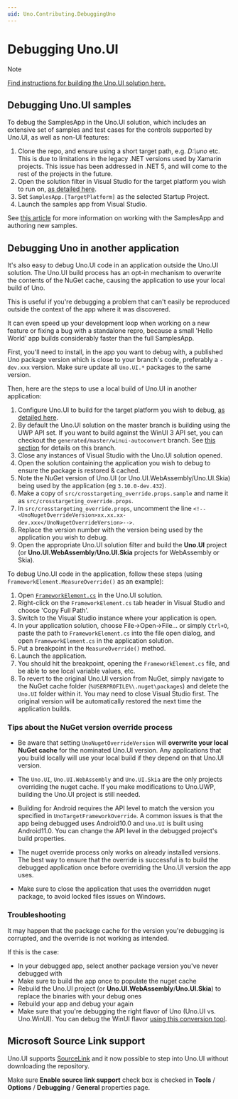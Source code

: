 ```yaml
---
uid: Uno.Contributing.DebuggingUno
---
```


# Debugging Uno.UI

> [!Note]
> [Find instructions for building the Uno.UI solution here.](building-uno-ui.md) 

## Debugging Uno.UI samples

To debug the SamplesApp in the Uno.UI solution, which includes an extensive set of samples and test cases for the controls supported by Uno.UI, as well as non-UI features:

1. Clone the repo, and ensure using a short target path, e.g. _D:\uno_ etc.  
This is due to limitations in the legacy .NET versions used by Xamarin projects. This issue has been addressed in .NET 5, and will come to the rest of the projects in the future.
2. Open the solution filter in Visual Studio for the target platform you wish to run on, [as detailed here](building-uno-ui.md).
3. Set `SamplesApp.[TargetPlatform]` as the selected Startup Project.
4. Launch the samples app from Visual Studio.

See [this article](working-with-the-samples-apps.md) for more information on working with the SamplesApp and authoring new samples.

## Debugging Uno in another application

It's also easy to debug Uno.UI code in an application outside the Uno.UI solution. The Uno.UI build process has an opt-in mechanism to overwrite the contents of the NuGet cache, causing the application to use your local build of Uno.

This is useful if you're debugging a problem that can't easily be reproduced outside the context of the app where it was discovered. 

It can even speed up your development loop when working on a new feature or fixing a bug with a standalone repro, because a small 'Hello World' app builds considerably faster than the full SamplesApp.

First, you'll need to install, in the app you want to debug with, a published Uno package version which is close to your branch's code, preferably a `-dev.xxx` version. Make sure update all `Uno.UI.*` packages to the same version.

Then, here are the steps to use a local build of Uno.UI in another application:

1. Configure Uno.UI to build for the target platform you wish to debug, [as detailed here](building-uno-ui.md).
1. By default the Uno.UI solution on the master branch is building using the UWP API set. If you want to build against the WinUI 3 API set, you can checkout the `generated/master/winui-autoconvert` branch. See [this section](winui-conversion.md) for details on this branch.
2. Close any instances of Visual Studio with the Uno.UI solution opened.
3. Open the solution containing the application you wish to debug to ensure the package is restored & cached.
4. Note the NuGet version of Uno.UI (or Uno.UI.WebAssembly/Uno.UI.Skia) being used by the application (eg `3.10.0-dev.432`).
1. Make a copy of `src/crosstargeting_override.props.sample` and name it as `src/crosstargeting_override.props`.
5. In `src/crosstargeting_override.props`, uncomment the line `<!--<UnoNugetOverrideVersion>xx.xx.xx-dev.xxx</UnoNugetOverrideVersion>-->`.
6. Replace the version number with the version being used by the application you wish to debug.
7. Open the appropriate Uno.UI solution filter and build the **Uno.UI** project (or **Uno.UI.WebAssembly**/**Uno.UI.Skia** projects for WebAssembly or Skia). 

To debug Uno.UI code in the application, follow these steps (using `FrameworkElement.MeasureOverride()` as an example):

1. Open [`FrameworkElement.cs`](https://github.com/unoplatform/uno/blob/master/src/Uno.UI/UI/Xaml/FrameworkElement.cs) in the Uno.UI solution.
2. Right-click on the `FrameworkElement.cs` tab header in Visual Studio and choose 'Copy Full Path'. 
3. Switch to the Visual Studio instance where your application is open.
4. In your application solution, choose File->Open->File... or simply `Ctrl+O`, paste the path to `FrameworkElement.cs` into the file open dialog, and open `FrameworkElement.cs` in the application solution.
5. Put a breakpoint in the `MeasureOverride()` method.
6. Launch the application.
7. You should hit the breakpoint, opening the `FrameworkElement.cs` file, and be able to see local variable values, etc.
8. To revert to the original Uno.UI version from NuGet, simply navigate to the NuGet cache folder (`%USERPROFILE%\.nuget\packages`) and delete the `Uno.UI` folder within it. You may need to close Visual Studio first. The original version will be automatically restored the next time the application builds.

### Tips about the NuGet version override process

- Be aware that setting `UnoNugetOverrideVersion` will **overwrite your local NuGet cache** for the nominated Uno.UI version. Any applications that you build locally will use your local build if they depend on that Uno.UI version.

- The `Uno.UI`, `Uno.UI.WebAssembly` and `Uno.UI.Skia` are the only projects overriding the nuget cache. If you make modifications to Uno.UWP, building the Uno.UI project is still needed.

- Building for Android requires the API level to match the version you specified in `UnoTargetFrameworkOverride`. A common issues is that the app being debugged uses Android10.0 and `Uno.UI` is built using Android11.0. You can change the API level in the debugged project's build properties.

- The nuget override process only works on already installed versions. The best way to ensure that the override is successful is to build the debugged application once before overriding the Uno.UI version the app uses.

- Make sure to close the application that uses the overridden nuget package, to avoid locked files issues on Windows.

### Troubleshooting

It may happen that the package cache for the version you're debugging is corrupted, and the override is not working as intended.

If this is the case:
- In your debugged app, select another package version you've never debugged with
- Make sure to build the app once to populate the nuget cache
- Rebuild the Uno.UI project (or **Uno.UI.WebAssembly**/**Uno.UI.Skia**) to replace the binaries with your debug ones
- Rebuild your app and debug your again
- Make sure that you're debugging the right flavor of Uno (Uno.UI vs. Uno.WinUI). You can debug the WinUI flavor [using this conversion tool](winui-conversion.md).

## Microsoft Source Link support
Uno.UI supports [SourceLink](https://github.com/dotnet/sourcelink/) and it now possible to
step into Uno.UI without downloading the repository.

Make sure **Enable source link support** check box is checked in **Tools** / **Options**
/ **Debugging** / **General** properties page.
